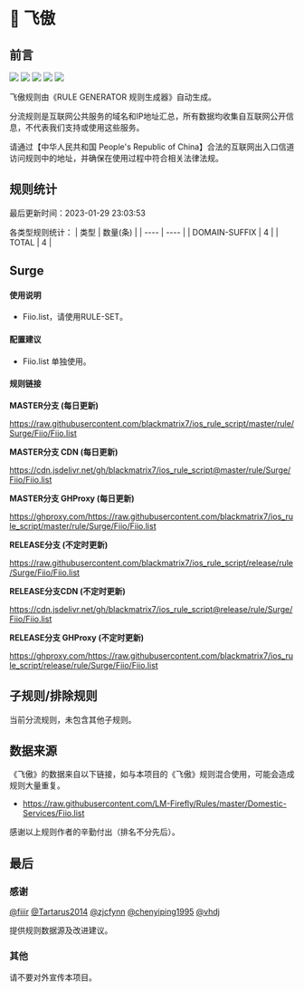 # 🧸 飞傲

## 前言

![](https://shields.io/badge/-移除重复规则-ff69b4) ![](https://shields.io/badge/-DOMAIN与DOMAIN--SUFFIX合并-green) ![](https://shields.io/badge/-DOMAIN--SUFFIX间合并-critical) ![](https://shields.io/badge/-DOMAIN--SUFFIX与DOMAIN--KEYWORD合并-blue) ![](https://shields.io/badge/-IP--CIDR(6)合并-blueviolet) 

飞傲规则由《RULE GENERATOR 规则生成器》自动生成。

分流规则是互联网公共服务的域名和IP地址汇总，所有数据均收集自互联网公开信息，不代表我们支持或使用这些服务。

请通过【中华人民共和国 People's Republic of China】合法的互联网出入口信道访问规则中的地址，并确保在使用过程中符合相关法律法规。

## 规则统计

最后更新时间：2023-01-29 23:03:53

各类型规则统计：
| 类型 | 数量(条)  | 
| ---- | ----  |
| DOMAIN-SUFFIX | 4  | 
| TOTAL | 4  | 


## Surge 

#### 使用说明
- Fiio.list，请使用RULE-SET。

#### 配置建议
- Fiio.list 单独使用。

#### 规则链接
**MASTER分支 (每日更新)**

https://raw.githubusercontent.com/blackmatrix7/ios_rule_script/master/rule/Surge/Fiio/Fiio.list

**MASTER分支 CDN (每日更新)**

https://cdn.jsdelivr.net/gh/blackmatrix7/ios_rule_script@master/rule/Surge/Fiio/Fiio.list

**MASTER分支 GHProxy (每日更新)**

https://ghproxy.com/https://raw.githubusercontent.com/blackmatrix7/ios_rule_script/master/rule/Surge/Fiio/Fiio.list

**RELEASE分支 (不定时更新)**

https://raw.githubusercontent.com/blackmatrix7/ios_rule_script/release/rule/Surge/Fiio/Fiio.list

**RELEASE分支CDN (不定时更新)**

https://cdn.jsdelivr.net/gh/blackmatrix7/ios_rule_script@release/rule/Surge/Fiio/Fiio.list

**RELEASE分支 GHProxy (不定时更新)**

https://ghproxy.com/https://raw.githubusercontent.com/blackmatrix7/ios_rule_script/release/rule/Surge/Fiio/Fiio.list

## 子规则/排除规则


当前分流规则，未包含其他子规则。

## 数据来源

《飞傲》的数据来自以下链接，如与本项目的《飞傲》规则混合使用，可能会造成规则大量重复。

- https://raw.githubusercontent.com/LM-Firefly/Rules/master/Domestic-Services/Fiio.list


感谢以上规则作者的辛勤付出（排名不分先后）。

## 最后

### 感谢

[@fiiir](https://github.com/fiiir) [@Tartarus2014](https://github.com/Tartarus2014) [@zjcfynn](https://github.com/zjcfynn) [@chenyiping1995](https://github.com/chenyiping1995) [@vhdj](https://github.com/vhdj)

提供规则数据源及改进建议。

### 其他

请不要对外宣传本项目。